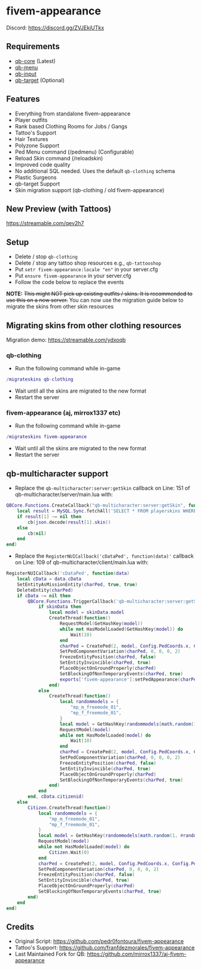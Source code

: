 # fivem-appearance

Discord: https://discord.gg/ZVJEkjUTkx

## Requirements

- [qb-core](https://github.com/qbcore-framework/qb-core) (Latest)
- [qb-menu](https://github.com/qbcore-framework/qb-menu)
- [qb-input](https://github.com/qbcore-framework/qb-input)
- [qb-target](https://github.com/BerkieBb/qb-target) (Optional)

## Features

- Everything from standalone fivem-appearance
- Player outfits
- Rank based Clothing Rooms for Jobs / Gangs
- Tattoo's Support
- Hair Textures
- Polyzone Support
- Ped Menu command (/pedmenu) (Configurable)
- Reload Skin command (/reloadskin)
- Improved code quality
- No additional SQL needed. Uses the default `qb-clothing` schema
- Plastic Surgeons
- qb-target Support
- Skin migration support (qb-clothing / old fivem-appearance)

## New Preview (with Tattoos)

https://streamable.com/qev2h7

## Setup

- Delete / stop `qb-clothing`
- Delete / stop any tattoo shop resources e.g., `qb-tattooshop`
- Put `setr fivem-appearance:locale "en"` in your server.cfg
- Put `ensure fivem-appearance` in your server.cfg
- Follow the code below to replace the events

**NOTE:** ~~This might NOT pick up existing outfits / skins. It is recommended to use this on a new server.~~ You can now use the migration guide below to migrate the skins from other skin resources

## Migrating skins from other clothing resources

Migration demo: https://streamable.com/ydxoqb

### qb-clothing

- Run the following command while in-game

```lua
/migrateskins qb-clothing
```

- Wait until all the skins are migrated to the new format
- Restart the server

### fivem-appearance (aj, mirrox1337 etc)

- Run the following command while in-game

```lua
/migrateskins fivem-appearance
```

- Wait until all the skins are migrated to the new format
- Restart the server


## qb-multicharacter support

- Replace the `qb-multicharacter:server:getSkin` callback on Line: 151 of qb-multicharacter/server/main.lua with:

```lua
QBCore.Functions.CreateCallback("qb-multicharacter:server:getSkin", function(source, cb, cid)
    local result = MySQL.Sync.fetchAll('SELECT * FROM playerskins WHERE citizenid = ? AND active = ?', {cid, 1})
    if result[1] ~= nil then
        cb(json.decode(result[1].skin))
    else
        cb(nil)
    end
end)
```

- Replace the `RegisterNUICallback('cDataPed', function(data)'` callback on Line: 109 of qb-multicharacter/client/main.lua with:

```lua
RegisterNUICallback('cDataPed', function(data)
    local cData = data.cData
    SetEntityAsMissionEntity(charPed, true, true)
    DeleteEntity(charPed)
    if cData ~= nil then
        QBCore.Functions.TriggerCallback('qb-multicharacter:server:getSkin', function(skinData)
            if skinData then
                local model = skinData.model
                CreateThread(function()
                    RequestModel(GetHashKey(model))
                    while not HasModelLoaded(GetHashKey(model)) do
                        Wait(10)
                    end
                    charPed = CreatePed(2, model, Config.PedCoords.x, Config.PedCoords.y, Config.PedCoords.z - 0.98, Config.PedCoords.w, false, true)
                    SetPedComponentVariation(charPed, 0, 0, 0, 2)
                    FreezeEntityPosition(charPed, false)
                    SetEntityInvincible(charPed, true)
                    PlaceObjectOnGroundProperly(charPed)
                    SetBlockingOfNonTemporaryEvents(charPed, true)
                    exports['fivem-appearance']:setPedAppearance(charPed, skinData)
                end)
            else
                CreateThread(function()
                    local randommodels = {
                        "mp_m_freemode_01",
                        "mp_f_freemode_01",
                    }
                    local model = GetHashKey(randommodels[math.random(1, #randommodels)])
                    RequestModel(model)
                    while not HasModelLoaded(model) do
                        Wait(10)
                    end
                    charPed = CreatePed(2, model, Config.PedCoords.x, Config.PedCoords.y, Config.PedCoords.z - 0.98, Config.PedCoords.w, false, true)
                    SetPedComponentVariation(charPed, 0, 0, 0, 2)
                    FreezeEntityPosition(charPed, false)
                    SetEntityInvincible(charPed, true)
                    PlaceObjectOnGroundProperly(charPed)
                    SetBlockingOfNonTemporaryEvents(charPed, true)
                end)
            end
        end, cData.citizenid)
    else
        Citizen.CreateThread(function()
            local randommodels = {
                "mp_m_freemode_01",
                "mp_f_freemode_01",
            }
            local model = GetHashKey(randommodels[math.random(1, #randommodels)])
            RequestModel(model)
            while not HasModelLoaded(model) do
                Citizen.Wait(0)
            end
            charPed = CreatePed(2, model, Config.PedCoords.x, Config.PedCoords.y, Config.PedCoords.z - 0.98, Config.PedCoords.w, false, true)
            SetPedComponentVariation(charPed, 0, 0, 0, 2)
            FreezeEntityPosition(charPed, false)
            SetEntityInvincible(charPed, true)
            PlaceObjectOnGroundProperly(charPed)
            SetBlockingOfNonTemporaryEvents(charPed, true)
        end)
    end
end)
```

## Credits
- Original Script: https://github.com/pedr0fontoura/fivem-appearance
- Tattoo's Support: https://github.com/franfdezmorales/fivem-appearance
- Last Maintained Fork for QB: https://github.com/mirrox1337/aj-fivem-appearance
